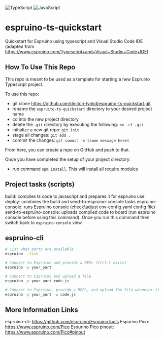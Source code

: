 ![TypeScript](https://badges.frapsoft.com/typescript/code/typescript.png?v=101) ![JavaScript](https://badges.frapsoft.com/javascript/code/javascript.png?v=101)
# espruino-ts-quickstart

Quickstart for Espruino using typescript and Visual Studio Code IDE<br />
(adapted from https://www.espruino.com/Typescript+and+Visual+Studio+Code+IDE)

## How To Use This Repo

This repo is meant to be used as a template for starting a new Espruino Typescript project.

To use this repo:

- git clone https://github.com/dmitch-lynkd/espruino-ts-quickstart.git
- rename the `espruito-ts-quickstart` directory to your desired project name
- cd into the new project directory
- delete the `.git` directory by executing the following: `rm -rf .git`
- initialize a new git repo: `git init`
- stage all changes: `git add .`
- commit the changes: `git commit -m [some message here]`

From here, you can create a repo on GitHub and push to that.

Once you have completed the setup of your project directory:

- run command `npm install`. This will install all require modules

## Project tasks (scripts)
build: compiles ts code to javascript and prepares it for espruino use
deploy: combines the build and send-to-espruino-console tasks
espruino-console: runs Espruino console (check\adjust env-config.yaml config file)
send-to-espruino-console: uploads compiled code to board (run espruino console before using this command). Once you run this command then switch back to `espruino-console` view

## espruino-cli
```bash
# List what ports are available
espruino --list

# Connect to Espruino and provide a REPL (Ctrl-C exits)
espruino -p your_port

# Connect to Espruino and upload a file
espruino -p your_port code.js

# Connect to Espruino, provide a REPL, and upload the file whenever it changes
espruino -p your_port -w code.js
```

## More Information Links
espruino-cli: https://github.com/espruino/EspruinoTools
Espurino Pico: https://www.espruino.com/Pico
Espurino Pico pinout: https://www.espruino.com/Pico#pinout
